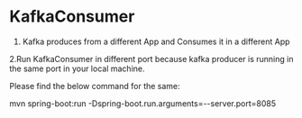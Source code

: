 # KafkaConsumer
1. Kafka produces from a different App and Consumes it in a different App

2.Run KafkaConsumer in different port because kafka producer is running in the same port in your local machine.

Please find the below command for the same:

mvn spring-boot:run -Dspring-boot.run.arguments=--server.port=8085
